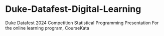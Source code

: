 # Duke-Datafest-Digital-Learning
Duke Datafest 2024 Competition Statistical Programming Presentation
For the online learning program, CourseKata
